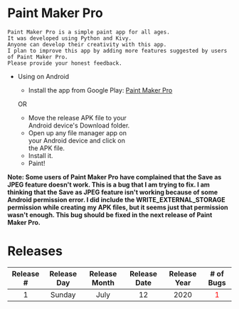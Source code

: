 # Paint Maker Pro

```
Paint Maker Pro is a simple paint app for all ages.  
It was developed using Python and Kivy.  
Anyone can develop their creativity with this app.  
I plan to improve this app by adding more features suggested by users of Paint Maker Pro.  
Please provide your honest feedback.
```

* Using on Android
  * Install the app from Google Play: [Paint Maker Pro](https://play.google.com/store/apps/details?id=pranav.pooruli.pmp)
  
  OR
  
  * Move the release APK file to your  
  Android device's Download folder.
  * Open up any file manager app on  
  your Android device and click on  
  the APK file.
  * Install it.
  * Paint!

**Note: Some users of Paint Maker Pro have complained that the Save as JPEG feature doesn't work. This is a bug that I am trying to fix. I am thinking that the Save as JPEG feature isn't working because of some Android permission error. I did include the WRITE_EXTERNAL_STORAGE permission while creating my APK files, but it seems just that permission wasn't enough. This bug should be fixed in the next release of Paint Maker Pro.**

# Releases
|Release #|Release Day|Release Month|Release Date|Release Year|# of Bugs|
|:-:|:-:|:-:|:-:|:-:|:-:|
|1|Sunday|July|12|2020|<font color='red'>1</font>|
